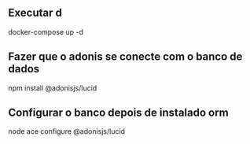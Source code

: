 ## Executar d
docker-compose up -d

## Fazer que o adonis se conecte com o banco de dados
npm install @adonisjs/lucid

## Configurar o banco depois de instalado orm
node ace configure @adonisjs/lucid
